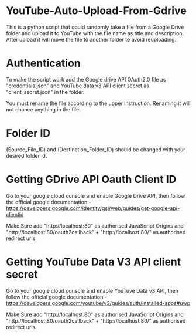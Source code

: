 # YouTube-Auto-Upload-From-Gdrive
This is a python script that could randomly take a file from a Google Drive folder and upload it to YouTube with the file name as title and description. After upload it will move the file to another folder to avoid reuploading.

# Authentication
To make the script work add the Google drive API OAuth2.0 file as "credentials.json" and YouTube data v3 API client secret as "client_secret.json" in the folder.

You must rename the file according to the upper instruction. Renaming it will not chance anything in the file.
# Folder ID
(Source_File_ID) and (Destination_Folder_ID) should be changed with your desired folder id.

# Getting GDrive API Oauth Client ID 
Go to your google cloud console and enable Google Drive API, then follow the official google documentation - https://developers.google.com/identity/gsi/web/guides/get-google-api-clientid

Make Sure add "http://localhost:80" as authorised JavaScript Origins and "http://localhost:80/oauth2callback" + "http://localhost:80/" as authorised redirect urls.

# Getting YouTube Data V3 API client secret
Go to your google cloud console and enable YouTuve Data v3 API, then follow the official google documentation - https://developers.google.com/youtube/v3/guides/auth/installed-apps#uwp

Make Sure add "http://localhost:80" as authorised JavaScript Origins and "http://localhost:80/oauth2callback" + "http://localhost:80/" as authorised redirect urls.


